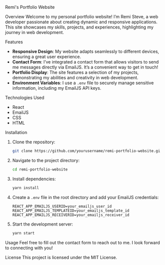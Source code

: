 Remi's Portfolio Website

Overview
Welcome to my personal portfolio website! I’m Remi Steve, a web developer passionate about creating dynamic and responsive applications. This site showcases my skills, projects, and experiences, highlighting my journey in web development. 

Features
- **Responsive Design**: My website adapts seamlessly to different devices, ensuring a great user experience.
- **Contact Form**: I’ve integrated a contact form that allows visitors to send me messages directly via EmailJS. It’s a convenient way to get in touch!
- **Portfolio Display**: The site features a selection of my projects, demonstrating my abilities and creativity in web development.
- **Environment Variables**: I use a `.env` file to securely manage sensitive information, including my EmailJS API keys.

Technologies Used
- React
- EmailJS
- CSS
- HTML

 Installation
1. Clone the repository:
   ```bash
   git clone https://github.com/yourusername/remi-portfolio-website.git
   ```
2. Navigate to the project directory:
   ```bash
   cd remi-portfolio-website
   ```
3. Install dependencies:
   ```bash
   yarn install
   ```
4. Create a `.env` file in the root directory and add your EmailJS credentials:
   ```plaintext
   REACT_APP_EMAILJS_USERID=your_emailjs_user_id
   REACT_APP_EMAILJS_TEMPLATEID=your_emailjs_template_id
   REACT_APP_EMAILJS_RECEIVERID=your_emailjs_receiver_id
   ```
5. Start the development server:
   ```bash
   yarn start
   ```

Usage
Feel free to fill out the contact form to reach out to me. I look forward to connecting with you!

License
This project is licensed under the MIT License.
